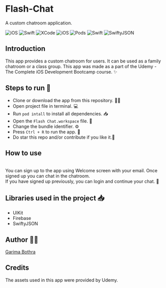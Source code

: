 

# Flash-Chat

A custom chatroom application.

<p>
<img alt="iOS" src="https://img.shields.io/badge/platform-iOS-blue">
<img alt="Swift" src="https://img.shields.io/badge/Swift-4.2-brightgreen">
<img alt="XCode" src="https://img.shields.io/badge/XCode-11-blueviolet">
<img alt="iOS" src="https://img.shields.io/badge/iOS-11-orange">
<img alt="Pods" src="https://img.shields.io/badge/COCOAPODS-1.7.5-blue">
<img alt="Swift" src="https://img.shields.io/badge/FirebaseDatabase-6.18.0-brightgreen">
<img alt="SwiftyJSON" src="https://img.shields.io/badge/SwiftyJSON-5.0.0-yellow">
</p>

## Introduction ##
This app provides a custom chatroom for users. It can be used as a family chatroom or a class group. This app was made as a part of the Udemy - The Complete iOS Development Bootcamp course. ✨

 ## Steps to run 📲 ##
 * Clone or download the app from this repository. 👩‍💻
 * Open project file in terminal. 💻
 * Run `pod intall` to install all dependencies. 📥
 * Open the `Flash Chat.workspace` file. 💾
 * Change the bundle identifier. ⚙️
 * Press `Ctrl + R` to run the app. 📲
 * Do star this repo and/or contribute if you like it.🙂
 
 ## How to use  ##
 <br>You can sign up to the app using Welcome screen with your email. Once signed up you can chat in the chatroom. </br>
 If you have signed up previously, you can login and continue your chat. 🙂
 
 ## Libraries used in the project 📥 ##
 * UIKit
 * Firebase
 * SwiftyJSON

 ## Author 👩‍💻 ##
 [Garima Bothra](https://github.com/garima94921)

 ## Credits ##
 
 The assets used in this app were provided by Udemy.
